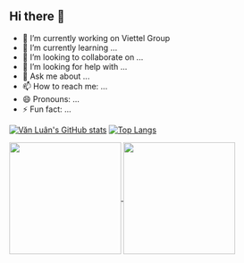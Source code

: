 ## Hi there 👋

- 🔭 I’m currently working on Viettel Group
- 🌱 I’m currently learning ...
- 👯 I’m looking to collaborate on ...
- 🤔 I’m looking for help with ...
- 💬 Ask me about ...
- 📫 How to reach me: ...
- 😄 Pronouns: ...
- ⚡ Fun fact: ...

[![Văn Luân's GitHub stats](https://github-readme-stats.vercel.app/api?username=luanpahm&include_all_commits=true&show_icons=true&theme=transparent)](https://github.com/luanpahm)
[![Top Langs](https://github-readme-stats.vercel.app/api/top-langs/?username=luanpahm&size_weight=0.5&count_weight=0.5&theme=transparent&layout=donut)](https://github.com/luanpahm)

<a href="(https://github.com/luanpahm)">
  <img height=200 align="center" src="[https://github-readme-stats.vercel.app/api?username=anuraghazra](https://github-readme-stats.vercel.app/api?username=luanpahm&include_all_commits=true&show_icons=true&theme=transparent)" />
</a>
<a href="https://github.com/anuraghazra/convoychat">
  <img height=200 align="center" src="[https://github-readme-stats.vercel.app/api/top-langs?username=anuraghazra&layout=compact&langs_count=8&card_width=320](https://github-readme-stats.vercel.app/api/top-langs/?username=luanpahm&size_weight=0.5&count_weight=0.5&theme=transparent&layout=donut&card_width=320)" />
</a>

